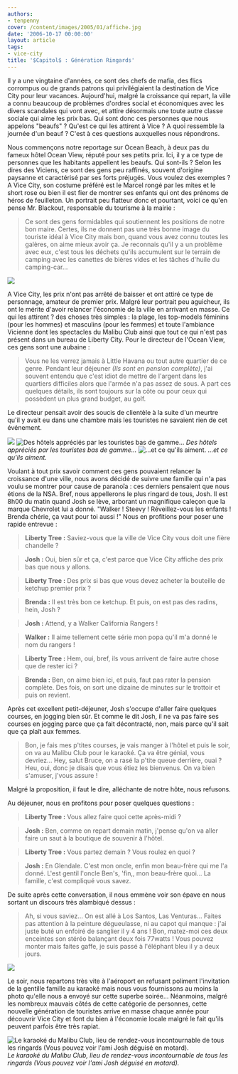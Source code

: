 ```yaml
---
authors:
- tenpenny
cover: /content/images/2005/01/affiche.jpg
date: '2006-10-17 00:00:00'
layout: article
tags:
- vice-city
title: '$Capitol$ : Génération Ringards'
---
```



Il y a une vingtaine d'années, ce sont des chefs de mafia, des flics corrompus ou de grands patrons qui privilégiaient la destination de Vice City pour leur vacances. Aujourd'hui, malgré la croissance qui repart, la ville a connu beaucoup de problèmes d'ordres social et économiques avec les divers scandales qui vont avec, et attire désormais une toute autre classe sociale qui aime les prix bas. Qui sont donc ces personnes que nous appelons "beaufs" ?&nbsp;Qu'est ce qui les attirent à Vice&nbsp;? A quoi ressemble la journée d'un beauf ? C'est à ces questions auxquelles nous répondrons.

Nous commençons notre reportage sur Ocean Beach, à deux pas du fameux hôtel Ocean View, réputé pour ses petits prix. Ici, il y a ce type de personnes que les habitants appellent les beaufs. Qui sont-ils ? Selon les dires des Viciens, ce sont des gens peu raffinés, souvent d'origine paysanne et caractérisé par ses forts préjugés. Vous voulez des exemples ? A Vice City, son costume préféré est&nbsp;le Marcel&nbsp;rongé par les mites&nbsp;et le short rose ou bien il est fier de montrer ses enfants qui ont des prénoms de héros de&nbsp;feuilleton. Un portrait peu flatteur donc et pourtant, voici ce qu'en pense Mr. Blackout, responsable du tourisme à la mairie :

> Ce sont des gens formidables qui soutiennent les positions de notre bon maire. Certes, ils ne donnent pas une très bonne image du touriste idéal à Vice City mais bon, quand vous avez connu toutes les galères, on aime mieux avoir ça. Je reconnais qu'il y a un problème avec eux, c'est tous les déchets qu'ils accumulent sur le terrain de camping avec les canettes de bières vides et les tâches d'huile du camping-car...

![](/content/images/2005/01/beauf.jpg)

A Vice City, les prix n'ont pas arrêté de baisser et ont attiré ce type de personnage, amateur de premier prix. Malgré leur portrait peu aguicheur, ils ont le mérite d'avoir relancer l'économie de la ville en arrivant en masse. Ce qui les attirent ? des choses très simples : la plage, les top-models féminins (pour les hommes) et masculins (pour les femmes) et toute l'ambiance Vicienne dont les spectacles du Malibu Club&nbsp;ainsi que&nbsp;tout ce qui n'est pas présent dans un bureau de Liberty City. Pour le directeur de l'Ocean View, ces gens sont une aubaine :

> Vous ne les verrez jamais à Little Havana ou tout autre quartier de ce genre. Pendant leur déjeuner _(Ils sont en pension complète)_, j'ai souvent entendu que c'est idiot de mettre de l'argent dans les quartiers difficiles alors que l'armée n'a pas assez de sous. A part ces quelques détails, ils sont toujours sur la côte ou pour ceux qui possèdent un plus grand budget, au golf.

Le directeur pensait avoir des soucis&nbsp;de clientèle&nbsp;à la suite d'un meurtre qu'il y avait eu dans une chambre mais les touristes ne savaient rien de cet événement.

![](/content/images/2005/01/deaconhotel.jpg)
![Des hôtels appréciés par les touristes bas de gamme...](/content/images/2005/01/oceanview.jpg)
_Des hôtels appréciés par les touristes bas de gamme..._[](/content/images/2005/01/topmodel2.jpg)
![...et ce qu'ils aiment.](/content/images/2005/01/topmodel1.jpg)
_...et ce qu'ils aiment._

Voulant à tout prix savoir comment ces gens pouvaient relancer la croissance d'une ville, nous avons décidé de suivre une famille qui n'a pas voulu se montrer pour cause de paranoïa : ces derniers pensaient que nous étions de la NSA. Bref, nous appellerons le plus ringard de tous, Josh. Il est 8h00 du matin quand Josh se lève, arborant un magnifique caleçon que la marque Chevrolet lui a donné. "Walker !&nbsp;Steevy !&nbsp;Réveillez-vous les enfants&nbsp;! Brenda chérie, ça vaut pour toi aussi !" Nous en profitions pour poser une rapide entrevue :

> **Liberty Tree :** Saviez-vous que la ville de Vice City vous doit une fière chandelle ?

> **Josh :** Oui, bien sûr et ça, c'est parce que Vice City affiche des prix bas que nous y allons.

> **Liberty Tree :** Des prix si bas que vous devez acheter la bouteille de ketchup premier prix ?

> **Brenda :** Il est très bon ce ketchup. Et puis, on est pas des radins, hein, Josh ?

> **Josh :** Attend, y a Walker California Rangers !

> **Walker :** Il aime tellement cette série mon popa qu'il m'a donné le nom du rangers !

> **Liberty Tree :** Hem, oui, bref, ils vous arrivent de faire autre chose que de rester ici ?

> **Brenda :** Ben, on aime bien ici, et puis, faut pas rater la pension complète. Des fois, on sort une dizaine de minutes sur le trottoir et puis on revient.

Après cet excellent petit-déjeuner, Josh s'occupe d'aller faire quelques courses, en jogging bien sûr. Et comme le dit Josh, il ne va pas faire ses courses en jogging parce que ça fait décontracté, non, mais parce qu'il sait que ça plaît aux femmes.

> Bon, je fais mes p'tites courses, je vais manger à l'hôtel et puis le soir, on va au Malibu Club pour le karaoké. Ça va être génial, vous devriez... Hey, salut Bruce, on a rasé la p'tite queue derrière, ouai ? Heu, oui, donc je disais que vous étiez les bienvenus. On va bien s'amuser, j'vous assure !

Malgré la proposition, il faut le dire, alléchante de notre hôte, nous refusons.

Au déjeuner, nous en profitons pour poser quelques questions :

> **Liberty Tree :** Vous allez faire quoi cette après-midi ?

> **Josh :** Ben, comme on repart demain matin, j'pense qu'on va aller faire un saut à la boutique&nbsp;de souvenir&nbsp;à l'hôtel.

> **Liberty Tree :** Vous partez demain ? Vous roulez en quoi ?

> **Josh :** En Glendale. C'est mon oncle, enfin mon beau-frère qui me l'a donné. L'est gentil l'oncle Ben's, 'fin,, mon beau-frère quoi... La famille, c'est compliqué vous savez.

De suite après cette conversation, il nous emmène voir son épave en nous sortant un discours très alambiqué dessus :

> Ah, si vous saviez... On est allé à Los Santos, Las Venturas... Faites pas attention à la peinture dégueulasse, ni au capot qui manque :&nbsp;j'ai juste buté un enfoiré de sanglier il y 4 ans ! Bon, matez-moi ces deux enceintes son stéréo balançant deux fois 77watts ! Vous pouvez monter mais faites gaffe, je suis passé à l'éléphant bleu il y a deux jours.

![](/content/images/2005/01/glendaled_gueu.jpg)

Le soir, nous repartons très vite à l'aéroport en refusant poliment l'invitation de la gentille famille au karaoké mais nous vous fournissons au moins la photo qu'elle nous a envoyé sur cette superbe soirée... Néanmoins, malgré les nombreux mauvais côtés de cette catégorie de personnes, cette nouvelle génération de touristes arrive en masse chaque année pour découvrir Vice City et font du bien à l'économie locale malgré le fait qu'ils peuvent parfois être très rapiat.

![Le karaoké du Malibu Club, lieu de rendez-vous incontournable de tous les ringards (Vous pouvez voir l'ami Josh déguisé en motard).](/content/images/2005/01/karaok_.jpg)
_Le karaoké du Malibu Club, lieu de rendez-vous incontournable de tous les ringards (Vous pouvez voir l'ami Josh déguisé en motard)._